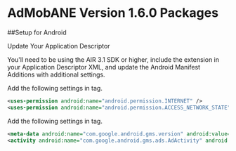 AdMobANE Version 1.6.0 Packages
=========

##Setup for Android

Update Your Application Descriptor

You'll need to be using the AIR 3.1 SDK or higher, include the extension in your Application Descriptor XML, and update the Android Manifest Additions with additional settings.

Add the following settings in <manifest> tag.
```xml
<uses-permission android:name="android.permission.INTERNET" />
<uses-permission android:name="android.permission.ACCESS_NETWORK_STATE" />
```

Add the following settings in <application> tag.
```xml
<meta-data android:name="com.google.android.gms.version" android:value="4452000"/>
<activity android:name="com.google.android.gms.ads.AdActivity" android:configChanges="keyboard|keyboardHidden|orientation|screenLayout|uiMode|screenSize|smallestScreenSize" />
```
